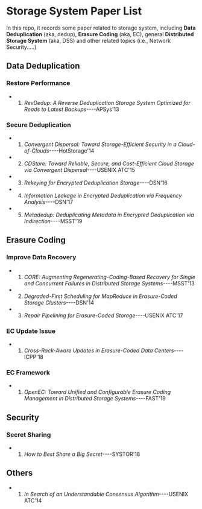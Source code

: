 # Storage System Paper List
In this repo, it records some paper related to storage system, including **Data Deduplication** (aka, dedup), **Erasure Coding** (aka, EC), general **Distributed Storage System** (aka, DSS) and other related topics (i.e., Network Security.....)

## Data Deduplication

### Restore Performance

- 1. *RevDedup: A Reverse Deduplication Storage System Optimized for Reads to Latest Backups*----APSys'13

### Secure Deduplication

- 1. *Convergent Dispersal: Toward Storage-Efficient Security in a Cloud-of-Clouds*----HotStorage'14
- 2. *CDStore: Toward Reliable, Secure, and Cost-Efficient Cloud Storage via Convergent Dispersal*----USENIX ATC'15
- 3. *Rekeying for Encrypted Deduplication Storage*----DSN'16
- 4. *Information Leakage in Encrypted Deduplication via Frequency Analysis*----DSN'17
- 5. *Metadedup: Deduplicating Metadata in Encrypted Deduplication via Indirection*----MSST'19

## Erasure Coding
### Improve Data Recovery
- 1. *CORE: Augmenting Regenerating-Coding-Based Recovery for Single and Concurrent Failures in Distributed Storage Systems*----MSST'13
- 2. *Degraded-First Scheduling for MapReduce in Erasure-Coded Storage Clusters*----DSN'14
- 3. *Repair Pipelining for Erasure-Coded Storage*----USENIX ATC'17
### EC Update Issue
- 1. *Cross-Rack-Aware Updates in Erasure-Coded Data Centers*----ICPP'18

### EC Framework
- 1. *OpenEC: Toward Unified and Configurable Erasure Coding Management in Distributed Storage Systems*----FAST'19

## Security
### Secret Sharing
- 1. *How to Best Share a Big Secret*----SYSTOR'18

## Others
- 1. *In Search of an Understandable Consensus Algorithm*----USENIX ATC'14